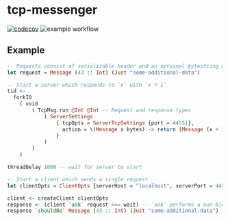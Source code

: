 # tcp-messenger

[![codecov](https://codecov.io/gh/MaciejWas/tcp-messenger/graph/badge.svg?token=7BSX9WFCQE)](https://codecov.io/gh/MaciejWas/tcp-messenger)
![example workflow](https://github.com/MaciejWas/tcp-messenger/actions/workflows/haskell.yml/badge.svg)

## Example
```haskell
-- Requests consist of serializable header and an optional bytestring message
let request = Message (43 :: Int) (Just "some-additional-data")

-- Start a server which responds to `x` with `x + 1`
tid <-
  forkIO
    ( void
        ( TcpMsg.run @Int @Int -- Request and response types
            ( ServerSettings
                { tcpOpts = ServerTcpSettings {port = 44551},
                  action = \(Message x bytes) -> return (Message (x + 1) bytes) -- Server processes requests in parallel
                }
            )
        )
    )

threadDelay 1000 -- wait for server to start

-- Start a client which sends a single request
let clientOpts = ClientOpts {serverHost = "localhost", serverPort = 44551}

client <- createClient clientOpts
response <- (client `ask` request >>= wait) -- `ask` performs a non-blocking request
response `shouldBe` Message (43 :: Int) (Just "some-additional-data")
```
